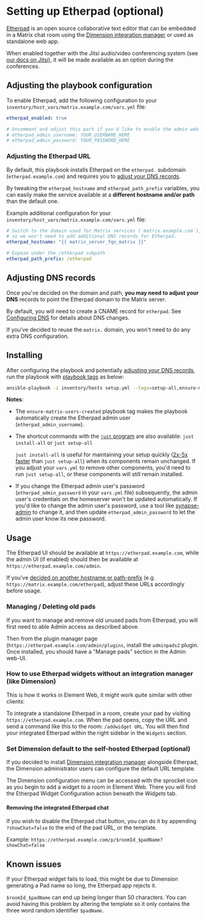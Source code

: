# Setting up Etherpad (optional)

[Etherpad](https://etherpad.org) is an open source collaborative text editor that can be embedded in a Matrix chat room using the [Dimension integration manager](https://dimension.t2bot.io) or used as standalone web app.

When enabled together with the Jitsi audio/video conferencing system (see [our docs on Jitsi](configuring-playbook-jitsi.md)), it will be made available as an option during the conferences.

## Adjusting the playbook configuration

To enable Etherpad, add the following configuration to your `inventory/host_vars/matrix.example.com/vars.yml` file:

```yaml
etherpad_enabled: true

# Uncomment and adjust this part if you'd like to enable the admin web UI
# etherpad_admin_username: YOUR_USERNAME_HERE
# etherpad_admin_password: YOUR_PASSWORD_HERE
```

### Adjusting the Etherpad URL

By default, this playbook installs Etherpad on the `etherpad.` subdomain (`etherpad.example.com`) and requires you to [adjust your DNS records](#adjusting-dns-records).

By tweaking the `etherpad_hostname` and `etherpad_path_prefix` variables, you can easily make the service available at a **different hostname and/or path** than the default one.

Example additional configuration for your `inventory/host_vars/matrix.example.com/vars.yml` file:

```yaml
# Switch to the domain used for Matrix services (`matrix.example.com`),
# so we won't need to add additional DNS records for Etherpad.
etherpad_hostname: "{{ matrix_server_fqn_matrix }}"

# Expose under the /etherpad subpath
etherpad_path_prefix: /etherpad
```

## Adjusting DNS records

Once you've decided on the domain and path, **you may need to adjust your DNS** records to point the Etherpad domain to the Matrix server.

By default, you will need to create a CNAME record for `etherpad`. See [Configuring DNS](configuring-dns.md) for details about DNS changes.

If you've decided to reuse the `matrix.` domain, you won't need to do any extra DNS configuration.

## Installing

After configuring the playbook and potentially [adjusting your DNS records](#adjusting-dns-records), run the playbook with [playbook tags](playbook-tags.md) as below:

<!-- NOTE: let this conservative command run (instead of install-all) to make it clear that failure of the command means something is clearly broken. -->
```sh
ansible-playbook -i inventory/hosts setup.yml --tags=setup-all,ensure-matrix-users-created,start
```

**Notes**:

- The `ensure-matrix-users-created` playbook tag makes the playbook automatically create the Etherpad admin user (`etherpad_admin_username`).

- The shortcut commands with the [`just` program](just.md) are also available: `just install-all` or `just setup-all`

  `just install-all` is useful for maintaining your setup quickly ([2x-5x faster](../CHANGELOG.md#2x-5x-performance-improvements-in-playbook-runtime) than `just setup-all`) when its components remain unchanged. If you adjust your `vars.yml` to remove other components, you'd need to run `just setup-all`, or these components will still remain installed.

- If you change the Etherpad admin user's password (`etherpad_admin_password` in your `vars.yml` file) subsequently, the admin user's credentials on the homeserver won't be updated automatically. If you'd like to change the admin user's password, use a tool like [synapse-admin](configuring-playbook-synapse-admin.md) to change it, and then update `etherpad_admin_password` to let the admin user know its new password.

## Usage

The Etherpad UI should be available at `https://etherpad.example.com`, while the admin UI (if enabled) should then be available at `https://etherpad.example.com/admin`.

If you've [decided on another hostname or path-prefix](#adjusting-the-etherpad-url) (e.g. `https://matrix.example.com/etherpad`), adjust these URLs accordingly before usage.

### Managing / Deleting old pads

If you want to manage and remove old unused pads from Etherpad, you will first need to able Admin access as described above.

Then from the plugin manager page (`https://etherpad.example.com/admin/plugins`, install the `adminpads2` plugin. Once installed, you should have a "Manage pads" section in the Admin web-UI.

### How to use Etherpad widgets without an integration manager (like Dimension)

This is how it works in Element Web, it might work quite similar with other clients:

To integrate a standalone Etherpad in a room, create your pad by visiting `https://etherpad.example.com`. When the pad opens, copy the URL and send a command like this to the room: `/addwidget URL`. You will then find your integrated Etherpad within the right sidebar in the `Widgets` section.

### Set Dimension default to the self-hosted Etherpad (optional)

If you decided to install [Dimension integration manager](configuring-playbook-dimension.md) alongside Etherpad, the Dimension administrator users can configure the default URL template.

The Dimension configuration menu can be accessed with the sprocket icon as you begin to add a widget to a room in Element Web. There you will find the Etherpad Widget Configuration action beneath the _Widgets_ tab.

#### Removing the integrated Etherpad chat

If you wish to disable the Etherpad chat button, you can do it by appending `?showChat=false` to the end of the pad URL, or the template.

Example: `https://etherpad.example.com/p/$roomId_$padName?showChat=false`

## Known issues

If your Etherpad widget fails to load, this might be due to Dimension generating a Pad name so long, the Etherpad app rejects it.

`$roomId_$padName` can end up being longer than 50 characters. You can avoid having this problem by altering the template so it only contains the three word random identifier `$padName`.
